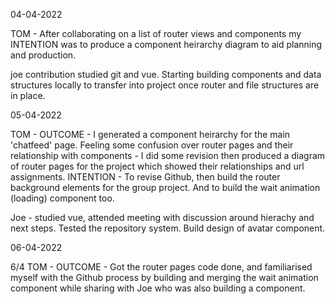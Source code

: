 04-04-2022

TOM - After collaborating on a list of router views and components my INTENTION was to produce a component heirarchy diagram to aid planning and production.

joe contribution
studied git and vue. Starting building components and data structures locally to transfer into project once router and file structures are in place.

05-04-2022
 
TOM - OUTCOME - I generated a component heirarchy for the main 'chatfeed' page. Feeling some confusion over router pages and their relationship with components - I did some revision then produced a diagram of router pages for the project which showed their relationships and url assignments. INTENTION - To revise Github, then build the router background elements for the group project. And to build the wait animation (loading) component too. 

Joe - studied vue, attended meeting with discussion around hierachy and next steps. Tested the repository system. Build design of avatar component. 



06-04-2022

6/4 TOM - OUTCOME - Got the router pages code done, and familiarised myself with the Github process by building and merging the wait animation component while sharing with Joe who was also building a component.